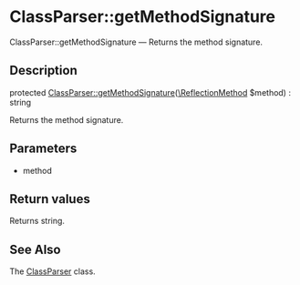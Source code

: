 ClassParser::getMethodSignature
================

ClassParser::getMethodSignature — Returns the method signature.

Description
---------------


protected [ClassParser::getMethodSignature](https://github.com/lingtalfi/DocTools/blob/master/doc/api/DocTools/ClassParser/ClassParser/getMethodSignature.md)([\ReflectionMethod](http://php.net/manual/en/class.reflectionmethod.php) $method) : string




Returns the method signature.




Parameters
--------------


- method

    


Return values
----------------

Returns string.









See Also
-----------

The [ClassParser](https://github.com/lingtalfi/DocTools/blob/master/doc/api/DocTools/ClassParser/ClassParser.md) class.
